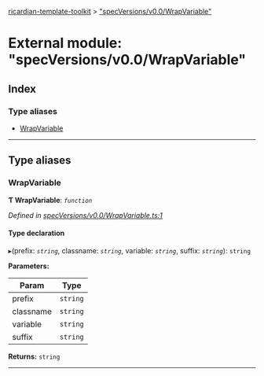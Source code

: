 [ricardian-template-toolkit](../README.md) > ["specVersions/v0.0/WrapVariable"](../modules/_specversions_v0_0_wrapvariable_.md)

# External module: "specVersions/v0.0/WrapVariable"

## Index

### Type aliases

* [WrapVariable](_specversions_v0_0_wrapvariable_.md#wrapvariable)

---

## Type aliases

<a id="wrapvariable"></a>

###  WrapVariable

**Ƭ WrapVariable**: *`function`*

*Defined in [specVersions/v0.0/WrapVariable.ts:1](https://github.com/EOSIO/ricardian-template-toolkit/blob/79eb9a7/src/specVersions/v0.0/WrapVariable.ts#L1)*

#### Type declaration
▸(prefix: *`string`*, classname: *`string`*, variable: *`string`*, suffix: *`string`*): `string`

**Parameters:**

| Param | Type |
| ------ | ------ |
| prefix | `string` |
| classname | `string` |
| variable | `string` |
| suffix | `string` |

**Returns:** `string`

___


